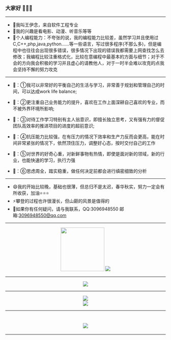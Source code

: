 ### 大家好 👋👋👋
****
- 🔭我叫王伊念，来自软件工程专业
- 🌱我的兴趣是看电影、动漫、听音乐等等
- 🤔个人编程能力：不夸张的说，我的编程能力比较差，虽然学习并且使用过C,C++,php,java,python......等一些语言，写过很多程序(不那么多)，但是编程中也往往会出现很多错误，很多情况下出现的错误我都需要上网查找怎么去修改；我编程比较注重格式化，比较在意编程中最基本的方面与细节；对于不会的方向我会积极的学习并且虚心的请教他人，对于一时半会难以攻克的点我会坚持不懈的努力攻克
****
- 💬：①我可以非常好的平衡自己的生活与学习，非常善于规划和管理自己的时间，可以达成work life balance; 

- 💬：②更注重自己业务能力的提升，喜欢在工作上面深耕自己喜欢的专业，而不被外界环境所影响; 

- 💬：③对待工作学习特别有主人翁意识，即擅长独立思考，又有强有力的督促团队高效率的推进项目的进度的超前意识; 

- 💬：④抗压能力比较强，在有压力的情况下效率和生产力反而会更高，能在时间非常紧张的情况下，依然顶住压力，调整好心态，按时交付自己的工作

- 💬：⑤对世界的好奇心重，对新鲜事物有热情，即使是面对新的领域，新的行业，也能快速的学习，执行力强

- 💬：⑥思虑周全，踏实稳重，做任何决定前都会进行缜密细致的分析
****
- 😄我的开始比较晚，基础也很薄，但总归不是太迟，春华秋实，努力一定会有所收获，加油⭐⭐⭐
- ⚡攀登的过程也许很漫长，但山巅的风景是值得的
- 💬如果你有任何疑问，请与我联系，QQ:3096948550      邮箱:3096948550@qq.com

****

<div align="center"> <img height="137px" src="https://github-readme-stats.vercel.app/api?username=WangYinian-only&hide_title=true&hide_border=true&show_icons=trueline_height=21&text_color=000&icon_color=000&bg_color=0,ea6161,ffc64d,fffc4d,52fa5a&theme=graywhite" /> <img src="https://github-readme-stats.vercel.app/api/top-langs/?username=WangYinian-only&hide_title=true&hide_border=true&layout=compact&langs_count=6&text_color=000&icon_color=fff&bg_color=0,52fa5a,4dfcff,c64dff&theme=graywhite" /> </div>

****

<div align="center"> <img src="https://github-profile-trophy.vercel.app/?username=WangYinian-only" /> </div>

****

<div align="center"> <img src="https://activity-graph.herokuapp.com/graph?username=WangYinian-only&theme=xcode" /> </div>

<div align="center"> <img src="https://visitor-badge.glitch.me/badge?page_id=WangYinian-only" /> </div>

****

<h1 align="center"> <a href="https://sunguoqi.com/"> <img src="https://readme-typing-svg.herokuapp.com/?lines=console.log(%22Hello%2C%20World!%22);祝您今天愉快!&center=true&size=27"> </a> </h1>

****
<!--
**WangYinian-only/WangYinian-only** is a ✨ _special_ ✨ repository because its `README.md` (this file) appears on your GitHub profile.

Here are some ideas to get you started:

- 🔭 I’m currently working on ...
- 🌱 I’m currently learning ...
- 👯 I’m looking to collaborate on ...
- 🤔 I’m looking for help with ...
- 💬 Ask me about ...
- 📫 How to reach me: ...
- 😄 Pronouns: ...
- ⚡ Fun fact: ...
-->
